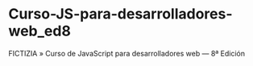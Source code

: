 # Curso-JS-para-desarrolladores-web_ed8
FICTIZIA » Curso de JavaScript para desarrolladores web — 8ª Edición
